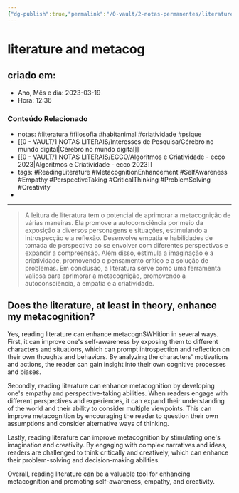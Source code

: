 ```yaml
---
{"dg-publish":true,"permalink":"/0-vault/2-notas-permanentes/literature-at-least-in-theory-enhance-my-metacognition/","tags":["permanente","literatura","filosofia","habitanimal","criatividade","psique","ReadingLiterature","MetacognitionEnhancement","SelfAwareness","Empathy","PerspectiveTaking","CriticalThinking","ProblemSolving","Creativity"],"dgHomeLink":true,"dgShowLocalGraph":true,"dgShowFileTree":true,"dgEnableSearch":true,"noteIcon":""}
---
```


# literature and metacog

## criado em: 

- Ano, Mês e dia: 2023-03-19
- Hora: 12:36

### Conteúdo Relacionado

- notas: #literatura #filosofia #habitanimal #criatividade #psique 
- [[0 - VAULT/1 NOTAS LITERAIS/Interesses de Pesquisa/Cérebro no mundo digital\|Cérebro no mundo digital]]
- [[0 - VAULT/1 NOTAS LITERAIS/ECCO/Algoritmos e Criatividade - ecco 2023\|Algoritmos e Criatividade - ecco 2023]]
- tags: #ReadingLiterature #MetacognitionEnhancement #SelfAwareness #Empathy #PerspectiveTaking #CriticalThinking #ProblemSolving #Creativity
- 
---

> A leitura de literatura tem o potencial de aprimorar a metacognição de várias maneiras. Ela promove a autoconsciência por meio da exposição a diversos personagens e situações, estimulando a introspecção e a reflexão. Desenvolve empatia e habilidades de tomada de perspectiva ao se envolver com diferentes perspectivas e expandir a compreensão. Além disso, estimula a imaginação e a criatividade, promovendo o pensamento crítico e a solução de problemas. Em conclusão, a literatura serve como uma ferramenta valiosa para aprimorar a metacognição, promovendo a autoconsciência, a empatia e a criatividade.

## Does the literature, at least in theory, enhance my metacognition?

Yes, reading literature can enhance metacognSWHition in several ways. First, it can improve one's self-awareness by exposing them to different characters and situations, which can prompt introspection and reflection on their own thoughts and behaviors. By analyzing the characters' motivations and actions, the reader can gain insight into their own cognitive processes and biases.

Secondly, reading literature can enhance metacognition by developing one's empathy and perspective-taking abilities. When readers engage with different perspectives and experiences, it can expand their understanding of the world and their ability to consider multiple viewpoints. This can improve metacognition by encouraging the reader to question their own assumptions and consider alternative ways of thinking.

Lastly, reading literature can improve metacognition by stimulating one's imagination and creativity. By engaging with complex narratives and ideas, readers are challenged to think critically and creatively, which can enhance their problem-solving and decision-making abilities.

Overall, reading literature can be a valuable tool for enhancing metacognition and promoting self-awareness, empathy, and creativity.